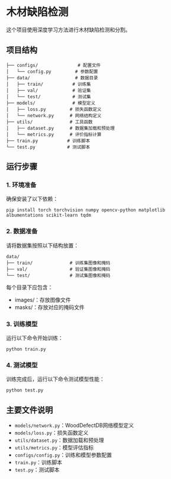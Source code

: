 # 木材缺陷检测

这个项目使用深度学习方法进行木材缺陷检测和分割。

## 项目结构

```
├── configs/               # 配置文件
│   └── config.py         # 参数配置
├── data/                 # 数据目录
│   ├── train/           # 训练集
│   ├── val/             # 验证集
│   └── test/            # 测试集
├── models/              # 模型定义
│   ├── loss.py         # 损失函数定义
│   └── network.py      # 网络结构定义
├── utils/              # 工具函数
│   ├── dataset.py      # 数据集加载和预处理
│   └── metrics.py      # 评价指标计算
├── train.py           # 训练脚本
└── test.py            # 测试脚本
```

## 运行步骤

### 1. 环境准备

确保安装了以下依赖：
```
pip install torch torchvision numpy opencv-python matplotlib albumentations scikit-learn tqdm
```

### 2. 数据准备

请将数据集按照以下结构放置：
```
data/
├── train/              # 训练集图像和掩码
├── val/                # 验证集图像和掩码
└── test/               # 测试集图像和掩码
```

每个目录下应包含：
- images/：存放图像文件
- masks/：存放对应的掩码文件

### 3. 训练模型

运行以下命令开始训练：
```
python train.py
```

### 4. 测试模型

训练完成后，运行以下命令测试模型性能：
```
python test.py
```

## 主要文件说明

- `models/network.py`：WoodDefectDB网络模型定义
- `models/loss.py`：损失函数定义
- `utils/dataset.py`：数据加载和预处理
- `utils/metrics.py`：模型评估指标
- `configs/config.py`：训练和模型参数配置
- `train.py`：训练脚本
- `test.py`：测试脚本 